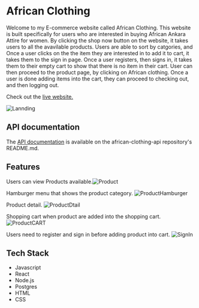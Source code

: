 # African Clothing


Welcome to my E-commerce website called African Clothing.  This website is built specifically for users who are interested in buying African Ankara Attire for women. 
By clicking the shop now button on the website, it takes users to all the avavilable products. Users are able to sort by catgories, and  Once a user clicks on the the item they are interested in to add it to cart, it takes them to the sign in page. Once a user registers, then signs in, it takes them to their empty cart to show that there is no item in their cart.  User can then proceed to the product page, by clicking on African clothing. Once a user is done adding items into the cart, they can proceed to checking out, and then logging out. 

Check out the [live website.](https://african-clothing.mayenthedeveloper.vercel.app/)

![Lannding](https://user-images.githubusercontent.com/70912329/107882058-2a62be80-6e9c-11eb-92e2-d7888223d84c.png)


## API documentation
The [API documentation](https://github.com/Mayenthedeveloper/My-African-Clothing-api/blob/master/README.md) is available on the african-clothing-api repository's README.md.

## Features
Users can view Products available.![Product](https://user-images.githubusercontent.com/70912329/107979586-b1369a80-6f73-11eb-9817-f96d98916395.png)



Hamburger menu that shows the product category.
![ProductHamburger](https://user-images.githubusercontent.com/70912329/107979377-52712100-6f73-11eb-9bc3-554df4994396.png)


Product detail.
![ProductDtail](https://user-images.githubusercontent.com/70912329/107979366-4e450380-6f73-11eb-870c-0319da6cbda6.png)


Shopping cart when product are added into the shopping cart.![ProductCART](https://user-images.githubusercontent.com/70912329/107979355-4b4a1300-6f73-11eb-8ead-18670ee96393.png)

Users need to register and sign in before  adding product into cart.
![SignIn](https://user-images.githubusercontent.com/70912329/107978552-d4604a80-6f71-11eb-82db-95c4e84838e5.png)


## Tech Stack

* Javascript
* React
* Node.js
* Postgres
* HTML
* CSS







